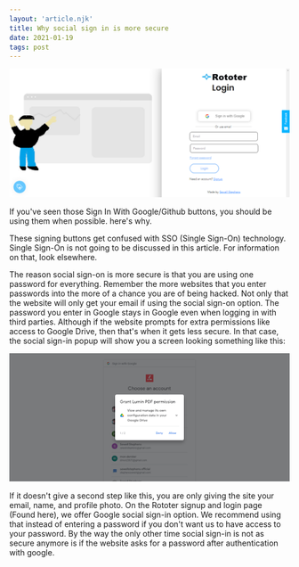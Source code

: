 ```yaml
---
layout: 'article.njk'
title: Why social sign in is more secure
date: 2021-01-19
tags: post
---
```


![image](/media/screenshot-1.png)

If you've seen those Sign In With Google/Github buttons, you should be using them when possible. here's why.



These signing buttons get confused with SSO (Single Sign-On) technology. Single Sign-On is not going to be discussed in this article. For information on that, look elsewhere. 



The reason social sign-on is more secure is that you are using one password for everything. Remember the more websites that you enter passwords into the more of a chance you are of being hacked. Not only that the website will only get your email if using the social sign-on option. The password you enter in Google stays in Google even when logging in with third parties. Although if the website prompts for extra permissions like access to Google Drive, then that's when it gets less secure. In that case, the social sign-in popup will show you a screen looking something like this:


![image](/media/screenshot-2.png)


If it doesn't give a second step like this, you are only giving the site your email, name, and profile photo.
On the Rototer signup and login page (Found here), we offer Google social sign-in option. We recommend using that instead of entering a password if you don't want us to have access to your password. By the way the only other time social sign-in is not as secure anymore is if the website asks for a password after authentication with google.